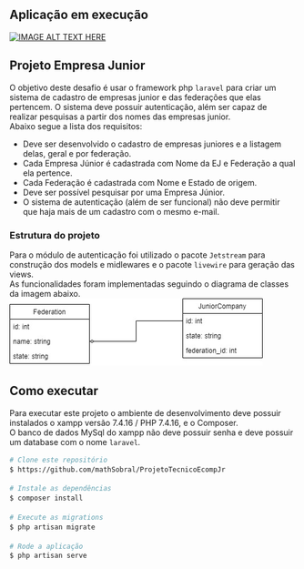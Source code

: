 ## Aplicação em execução

[![IMAGE ALT TEXT HERE](https://img.youtube.com/vi/WtjGgg18Iss/0.jpg)](https://www.youtube.com/watch?v=WtjGgg18Iss)

## Projeto Empresa Junior
O objetivo deste desafio é usar o framework php `laravel` para criar um sistema de cadastro de empresas junior e das federações que elas pertencem. O 
sistema deve possuir autenticação, além ser capaz de realizar pesquisas a partir dos nomes das empresas junior.<br> 
Abaixo segue a lista dos requisitos:<br>
<ul>
    <li> 
        Deve ser desenvolvido o cadastro de empresas juniores e a listagem delas, geral e por federação.
    </li>
    <li>
        Cada Empresa Júnior é cadastrada com Nome da EJ e Federação a qual ela pertence.
    </li>
    <li> 
        Cada Federação é cadastrada com Nome e Estado de origem.
    </li>
    <li> 
        Deve ser possível pesquisar por uma Empresa Júnior.
    </li>
    <li> 
        O sistema de autenticação (além de ser funcional) não deve permitir que haja mais de um cadastro com o mesmo e-mail.
    </li>
</ul>

### Estrutura do projeto
Para o módulo de autenticação foi utilizado o pacote `Jetstream` para construção dos models e midlewares e o pacote `livewire` para geração das views.<br>
As funcionalidades foram implementadas seguindo o diagrama de classes da imagem abaixo.
<br>
![Diagrama de Classes](readme_resources/models.jpg?raw=true "Diagrama de Classes")

## Como executar
Para executar este projeto o ambiente de desenvolvimento deve possuir instalados o xampp versão 7.4.16 / PHP 7.4.16, e o Composer.<br>
O banco de dados MySql do xampp não deve possuir senha e deve possuir um database com o nome `laravel`.

```bash
# Clone este repositório
$ https://github.com/mathSobral/ProjetoTecnicoEcompJr

# Instale as dependências
$ composer install

# Execute as migrations
$ php artisan migrate 

# Rode a aplicação
$ php artisan serve

```

